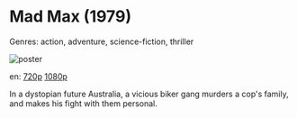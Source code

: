 # Mad Max (1979)

Genres: action, adventure, science-fiction, thriller

![poster](http://image.tmdb.org/t/p/w500/hCPXcQn1FTYF9AUCPd6o3miM9WX.jpg)

en:
  [720p](magnet:?xt=urn:btih:C410511F16F5B8E4A7A8597B0EF88B13AB67DA09&tr=udp://glotorrents.pw:6969/announce&tr=udp://tracker.opentrackr.org:1337/announce&tr=udp://torrent.gresille.org:80/announce&tr=udp://tracker.openbittorrent.com:80&tr=udp://tracker.coppersurfer.tk:6969&tr=udp://tracker.leechers-paradise.org:6969&tr=udp://p4p.arenabg.ch:1337&tr=udp://tracker.internetwarriors.net:1337)
  [1080p](magnet:?xt=urn:btih:E57735AE165956C7D7AC1D6A4FFD3A5349B01055&tr=udp://glotorrents.pw:6969/announce&tr=udp://tracker.opentrackr.org:1337/announce&tr=udp://torrent.gresille.org:80/announce&tr=udp://tracker.openbittorrent.com:80&tr=udp://tracker.coppersurfer.tk:6969&tr=udp://tracker.leechers-paradise.org:6969&tr=udp://p4p.arenabg.ch:1337&tr=udp://tracker.internetwarriors.net:1337)
  


In a dystopian future Australia, a vicious biker gang murders a cop's family, and makes his fight with them personal.